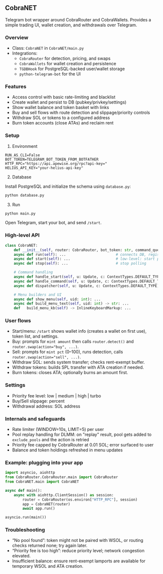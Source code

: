 ## CobraNET

Telegram bot wrapper around CobraRouter and CobraWallets. Provides a simple trading UI, wallet creation, and withdrawals over Telegram.

### Overview

- Class: `CobraNET` in `CobraNET/main.py`
- Integrations:
  - `CobraRouter` for detection, pricing, and swaps
  - `CobraWallets` for wallet creation and persistence
  - `TGDBHook` for PostgreSQL-backed user/wallet storage
  - `python-telegram-bot` for the UI

### Features

- Access control with basic rate-limiting and blacklist
- Create wallet and persist to DB (pubkey/privkey/settings)
- Show wallet balance and token basket with links
- Buy and sell flows with route detection and slippage/priority controls
- Withdraw SOL or tokens to a configured address
- Burn token accounts (close ATAs) and reclaim rent

### Setup

1) Environment

```env
RUN_AS_CLI=False
BOT_TOKEN=TELEGRAM_BOT_TOKEN_FROM_BOTFATHER
HTTP_RPC="https://api.apewise.org/rpc?api-key="
HELIUS_API_KEY="your-helius-api-key"
```

2) Database

Install PostgreSQL and initialize the schema using `database.py`:

```bash
python database.py
```

3) Run

```bash
python main.py
```

Open Telegram, start your bot, and send `/start`.

### High-level API

```python
class CobraNET:
    def __init__(self, router: CobraRouter, bot_token: str, command_queue: asyncio.Queue = asyncio.Queue()): ...
    async def run(self): ...                       # connects DB, registers handlers, starts bot
    async def start(self): ...                     # low-level: start polling
    async def stop(self): ...                      # stop polling

    # Command handling
    async def handle_start(self, u: Update, c: ContextTypes.DEFAULT_TYPE): ...
    async def handle_command(self, u: Update, c: ContextTypes.DEFAULT_TYPE): ...
    async def dispatcher(self, u: Update, c: ContextTypes.DEFAULT_TYPE): ...

    # Menu builders and UI
    async def show_menu(self, uid: int): ...
    async def build_menu_text(self, uid: int) -> str: ...
    def   build_menu_kb(self) -> InlineKeyboardMarkup: ...
```

### User flows

- Start/menu: `/start` shows wallet info (creates a wallet on first use), token list, and settings.
- Buy: prompts for `mint amount` then calls `router.detect()` and `router.swap(action="buy", ...)`.
- Sell: prompts for `mint pct` (0–100), runs detection, calls `router.swap(action="sell", ...)`.
- Withdraw SOL: sends system transfer; checks rent-exempt buffer.
- Withdraw tokens: builds SPL transfer with ATA creation if needed.
- Burn tokens: closes ATA; optionally burns an amount first.

### Settings

- Priority fee level: low | medium | high | turbo
- Buy/Sell slippage: percent
- Withdrawal address: SOL address

### Internals and safeguards

- Rate limiter (WINDOW=10s, LIMIT=5) per user
- Pool replay handling for DLMM: on "replay" result, pool gets added to `exclude_pools` and the action is retried
- Priority fee capped by CobraRouter at 0.01 SOL; error surfaced to user
- Balance and token holdings refreshed in menu updates

### Example: plugging into your app

```python
import asyncio, aiohttp
from CobraRouter.CobraRouter.main import CobraRouter
from CobraNET.main import CobraNET

async def main():
    async with aiohttp.ClientSession() as session:
        router = CobraRouter(os.environ["HTTP_RPC"], session)
        app = CobraNET(router)
        await app.run()

asyncio.run(main())
```

### Troubleshooting

- “No pool found”: token might not be paired with WSOL, or routing checks returned none; try again later.
- “Priority fee is too high”: reduce priority level; network congestion elevated.
- Insufficient balance: ensure rent-exempt lamports are available for temporary WSOL and ATA creation.


